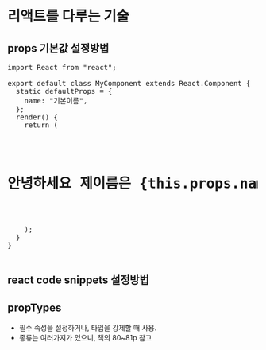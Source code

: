 # 리액트를 다루는 기술

## props 기본값 설정방법

<pre>
import React from "react";

export default class MyComponent extends React.Component {
  static defaultProps = {
    name: "기본이름",
  };
  render() {
    return (
      <div>
        <h1>안녕하세요 제이름은 {this.props.name}입니다.</h1>
      </div>
    );
  }
}

</pre>

## react code snippets 설정방법

## propTypes

- 필수 속성을 설정하거나, 타입을 강제할 때 사용.
- 종류는 여러가지가 있으니, 책의 80~81p 참고
